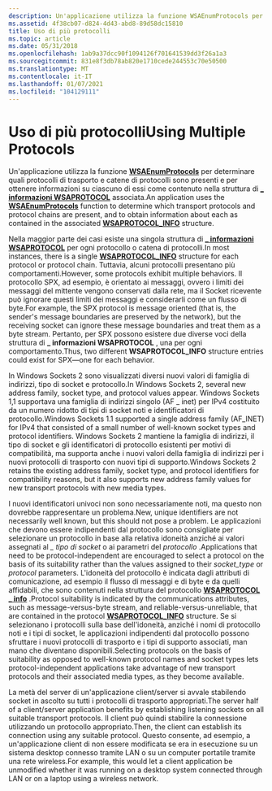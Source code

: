 ```yaml
---
description: Un'applicazione utilizza la funzione WSAEnumProtocols per determinare quali protocolli di trasporto e catene di protocolli sono presenti e per ottenere informazioni su ciascuno di essi come contenuto nella \_ struttura di informazioni WSAPROTOCOL associata.
ms.assetid: 4f38cb07-d824-4d43-abd8-89d58dc15810
title: Uso di più protocolli
ms.topic: article
ms.date: 05/31/2018
ms.openlocfilehash: 1ab9a37dcc90f1094126f701641539dd3f26a1a3
ms.sourcegitcommit: 831e8f3db78ab820e1710cede244553c70e50500
ms.translationtype: MT
ms.contentlocale: it-IT
ms.lasthandoff: 01/07/2021
ms.locfileid: "104129111"
---
```

# <a name="using-multiple-protocols"></a><span data-ttu-id="9ef36-103">Uso di più protocolli</span><span class="sxs-lookup"><span data-stu-id="9ef36-103">Using Multiple Protocols</span></span>

<span data-ttu-id="9ef36-104">Un'applicazione utilizza la funzione [**WSAEnumProtocols**](/windows/desktop/api/Winsock2/nf-winsock2-wsaenumprotocolsa) per determinare quali protocolli di trasporto e catene di protocolli sono presenti e per ottenere informazioni su ciascuno di essi come contenuto nella struttura di [**\_ informazioni WSAPROTOCOL**](/windows/win32/api/winsock2/ns-winsock2-wsaprotocol_infoa) associata.</span><span class="sxs-lookup"><span data-stu-id="9ef36-104">An application uses the [**WSAEnumProtocols**](/windows/desktop/api/Winsock2/nf-winsock2-wsaenumprotocolsa) function to determine which transport protocols and protocol chains are present, and to obtain information about each as contained in the associated [**WSAPROTOCOL\_INFO**](/windows/win32/api/winsock2/ns-winsock2-wsaprotocol_infoa) structure.</span></span>

<span data-ttu-id="9ef36-105">Nella maggior parte dei casi esiste una singola struttura di [**\_ informazioni WSAPROTOCOL**](/windows/win32/api/winsock2/ns-winsock2-wsaprotocol_infoa) per ogni protocollo o catena di protocolli.</span><span class="sxs-lookup"><span data-stu-id="9ef36-105">In most instances, there is a single [**WSAPROTOCOL\_INFO**](/windows/win32/api/winsock2/ns-winsock2-wsaprotocol_infoa) structure for each protocol or protocol chain.</span></span> <span data-ttu-id="9ef36-106">Tuttavia, alcuni protocolli presentano più comportamenti.</span><span class="sxs-lookup"><span data-stu-id="9ef36-106">However, some protocols exhibit multiple behaviors.</span></span> <span data-ttu-id="9ef36-107">Il protocollo SPX, ad esempio, è orientato ai messaggi, ovvero i limiti dei messaggi del mittente vengono conservati dalla rete, ma il Socket ricevente può ignorare questi limiti dei messaggi e considerarli come un flusso di byte.</span><span class="sxs-lookup"><span data-stu-id="9ef36-107">For example, the SPX protocol is message oriented (that is, the sender's message boundaries are preserved by the network), but the receiving socket can ignore these message boundaries and treat them as a byte stream.</span></span> <span data-ttu-id="9ef36-108">Pertanto, per SPX possono esistere due diverse voci della struttura di **\_ informazioni WSAPROTOCOL** , una per ogni comportamento.</span><span class="sxs-lookup"><span data-stu-id="9ef36-108">Thus, two different **WSAPROTOCOL\_INFO** structure entries could exist for SPX—one for each behavior.</span></span>

<span data-ttu-id="9ef36-109">In Windows Sockets 2 sono visualizzati diversi nuovi valori di famiglia di indirizzi, tipo di socket e protocollo.</span><span class="sxs-lookup"><span data-stu-id="9ef36-109">In Windows Sockets 2, several new address family, socket type, and protocol values appear.</span></span> <span data-ttu-id="9ef36-110">Windows Sockets 1,1 supportava una famiglia di indirizzi singolo (AF \_ inet) per IPv4 costituito da un numero ridotto di tipi di socket noti e identificatori di protocollo.</span><span class="sxs-lookup"><span data-stu-id="9ef36-110">Windows Sockets 1.1 supported a single address family (AF\_INET) for IPv4 that consisted of a small number of well-known socket types and protocol identifiers.</span></span> <span data-ttu-id="9ef36-111">Windows Sockets 2 mantiene la famiglia di indirizzi, il tipo di socket e gli identificatori di protocollo esistenti per motivi di compatibilità, ma supporta anche i nuovi valori della famiglia di indirizzi per i nuovi protocolli di trasporto con nuovi tipi di supporto.</span><span class="sxs-lookup"><span data-stu-id="9ef36-111">Windows Sockets 2 retains the existing address family, socket type, and protocol identifiers for compatibility reasons, but it also supports new address family values for new transport protocols with new media types.</span></span>

<span data-ttu-id="9ef36-112">I nuovi identificatori univoci non sono necessariamente noti, ma questo non dovrebbe rappresentare un problema.</span><span class="sxs-lookup"><span data-stu-id="9ef36-112">New, unique identifiers are not necessarily well known, but this should not pose a problem.</span></span> <span data-ttu-id="9ef36-113">Le applicazioni che devono essere indipendenti dal protocollo sono consigliate per selezionare un protocollo in base alla relativa idoneità anziché ai valori assegnati al *\_ tipo di socket* o ai parametri del *protocollo* .</span><span class="sxs-lookup"><span data-stu-id="9ef36-113">Applications that need to be protocol-independent are encouraged to select a protocol on the basis of its suitability rather than the values assigned to their *socket\_type* or *protocol* parameters.</span></span> <span data-ttu-id="9ef36-114">L'idoneità del protocollo è indicata dagli attributi di comunicazione, ad esempio il flusso di messaggi e di byte e da quelli affidabili, che sono contenuti nella struttura del protocollo [**WSAPROTOCOL \_ info**](/windows/win32/api/winsock2/ns-winsock2-wsaprotocol_infoa) .</span><span class="sxs-lookup"><span data-stu-id="9ef36-114">Protocol suitability is indicated by the communications attributes, such as message-versus-byte stream, and reliable-versus-unreliable, that are contained in the protocol [**WSAPROTOCOL\_INFO**](/windows/win32/api/winsock2/ns-winsock2-wsaprotocol_infoa) structure.</span></span> <span data-ttu-id="9ef36-115">Se si selezionano i protocolli sulla base dell'idoneità, anziché i nomi di protocollo noti e i tipi di socket, le applicazioni indipendenti dal protocollo possono sfruttare i nuovi protocolli di trasporto e i tipi di supporto associati, man mano che diventano disponibili.</span><span class="sxs-lookup"><span data-stu-id="9ef36-115">Selecting protocols on the basis of suitability as opposed to well-known protocol names and socket types lets protocol-independent applications take advantage of new transport protocols and their associated media types, as they become available.</span></span>

<span data-ttu-id="9ef36-116">La metà del server di un'applicazione client/server si avvale stabilendo socket in ascolto su tutti i protocolli di trasporto appropriati.</span><span class="sxs-lookup"><span data-stu-id="9ef36-116">The server half of a client/server application benefits by establishing listening sockets on all suitable transport protocols.</span></span> <span data-ttu-id="9ef36-117">Il client può quindi stabilire la connessione utilizzando un protocollo appropriato.</span><span class="sxs-lookup"><span data-stu-id="9ef36-117">Then, the client can establish its connection using any suitable protocol.</span></span> <span data-ttu-id="9ef36-118">Questo consente, ad esempio, a un'applicazione client di non essere modificata se era in esecuzione su un sistema desktop connesso tramite LAN o su un computer portatile tramite una rete wireless.</span><span class="sxs-lookup"><span data-stu-id="9ef36-118">For example, this would let a client application be unmodified whether it was running on a desktop system connected through LAN or on a laptop using a wireless network.</span></span>

 

 
